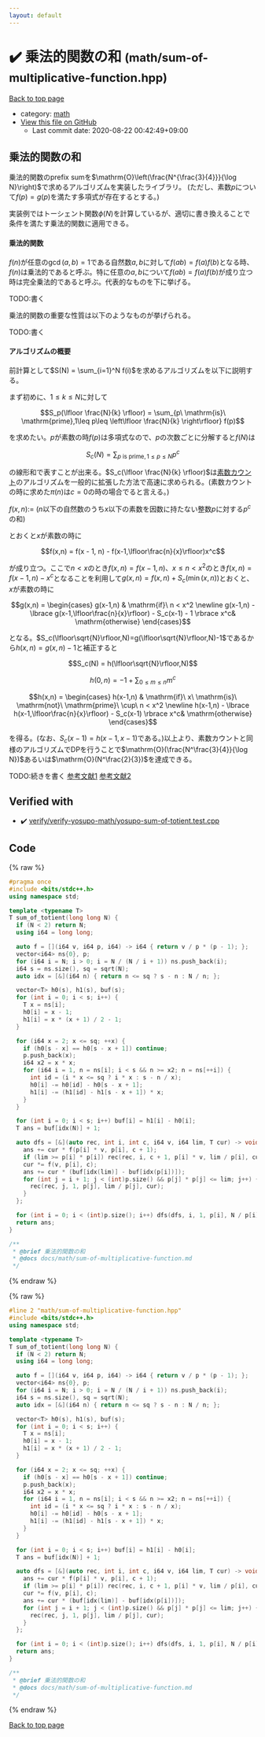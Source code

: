 ```yaml
---
layout: default
---
```


<!-- mathjax config similar to math.stackexchange -->
<script type="text/javascript" async
  src="https://cdnjs.cloudflare.com/ajax/libs/mathjax/2.7.5/MathJax.js?config=TeX-MML-AM_CHTML">
</script>
<script type="text/x-mathjax-config">
  MathJax.Hub.Config({
    TeX: { equationNumbers: { autoNumber: "AMS" }},
    tex2jax: {
      inlineMath: [ ['$','$'] ],
      processEscapes: true
    },
    "HTML-CSS": { matchFontHeight: false },
    displayAlign: "left",
    displayIndent: "2em"
  });
</script>

<script type="text/javascript" src="https://cdnjs.cloudflare.com/ajax/libs/jquery/3.4.1/jquery.min.js"></script>
<script src="https://cdn.jsdelivr.net/npm/jquery-balloon-js@1.1.2/jquery.balloon.min.js" integrity="sha256-ZEYs9VrgAeNuPvs15E39OsyOJaIkXEEt10fzxJ20+2I=" crossorigin="anonymous"></script>
<script type="text/javascript" src="../../assets/js/copy-button.js"></script>
<link rel="stylesheet" href="../../assets/css/copy-button.css" />


# :heavy_check_mark: 乗法的関数の和 <small>(math/sum-of-multiplicative-function.hpp)</small>

<a href="../../index.html">Back to top page</a>

* category: <a href="../../index.html#7e676e9e663beb40fd133f5ee24487c2">math</a>
* <a href="{{ site.github.repository_url }}/blob/master/math/sum-of-multiplicative-function.hpp">View this file on GitHub</a>
    - Last commit date: 2020-08-22 00:42:49+09:00





## 乗法的関数の和

乗法的関数のprefix sumを$\mathrm{O}\left(\frac{N^{\frac{3}{4}}}{\log N}\right)$で求めるアルゴリズムを実装したライブラリ。
(ただし、素数$p$について$f(p)=g(p)$を満たす多項式が存在するとする。)

実装例ではトーシェント関数$\phi(N)$を計算しているが、適切に書き換えることで条件を満たす乗法的関数に適用できる。

#### 乗法的関数

$f(n)$が任意の$\gcd(a,b) = 1$である自然数$a,b$に対して$f(ab) = f(a)f(b)$となる時、$f(n)$は乗法的であると呼ぶ。特に任意の$a,b$について$f(ab)=f(a)f(b)$が成り立つ時は完全乗法的であると呼ぶ。代表的なものを下に挙げる。

TODO:書く

乗法的関数の重要な性質は以下のようなものが挙げられる。

TODO:書く

#### アルゴリズムの概要

前計算として$S(N) = \sum_{i=1}^N f(i)$を求めるアルゴリズムを以下に説明する。

まず初めに、$1\leq k\leq N$に対して

$$S_p(\lfloor \frac{N}{k} \rfloor) = \sum_{p\ \mathrm{is}\ \mathrm{prime},1\leq p\leq \left\lfloor \frac{N}{k} \right\rfloor} f(p)$$

を求めたい。$p$が素数の時$f(p)$は多項式なので、$p$の次数ごとに分解すると$f(N)$は

$$S_c(N) = \sum_{p\ \mathrm{is}\ \mathrm{prime},1\leq p\leq N} p^c$$

の線形和で表すことが出来る。$S_c(\lfloor \frac{N}{k} \rfloor)$は[素数カウント](https://nyaannyaan.github.io/library/library/math/prime-counting.hpp.html)のアルゴリズムを一般的に拡張した方法で高速に求められる。(素数カウントの時に求めた$\pi(n)$は$c=0$の時の場合でると言える。)

$f(x,n) :=$ ($n$以下の自然数のうち$x$以下の素数を因数に持たない整数$p$に対する$p^c$の和)

とおくと$x$が素数の時に

$$f(x,n) = f(x - 1, n) - f(x-1,\lfloor\frac{n}{x}\rfloor)x^c$$

が成り立つ。ここで$n < x$のとき$f(x,n) = f(x-1,n)$、$x \leq n < x^2$のとき$f(x,n) = f(x-1,n) - x^c$となることを利用して$g(x,n) = f(x, n) + S_c(\min(x,n))$とおくと、$x$が素数の時に

$$g(x,n) = \begin{cases} g(x-1,n) & \mathrm{if}\ n < x^2 \newline g(x-1,n) - \lbrace g(x-1,\lfloor\frac{n}{x}\rfloor) - S_c(x-1) - 1 \rbrace x^c& \mathrm{otherwise} \end{cases}$$

となる。$S_c(\lfloor\sqrt{N}\rfloor,N)=g(\lfloor\sqrt{N}\rfloor,N)-1$であるから$h(x,n)=g(x,n)-1$と補正すると

$$S_c(N) = h(\lfloor\sqrt{N}\rfloor,N)$$

$$h(0,n) = -1 + \sum_{0 \leq m \leq n}m^c$$

$$h(x,n) = \begin{cases} h(x-1,n) & \mathrm{if}\ x\ \mathrm{is}\ \mathrm{not}\  \mathrm{prime}\ \cup\ n < x^2 \newline h(x-1,n) - \lbrace h(x-1,\lfloor\frac{n}{x}\rfloor) - S_c(x-1) \rbrace x^c& \mathrm{otherwise} \end{cases}$$

を得る。(なお、$S_c(x-1)=h(x-1,x-1)$である。)以上より、素数カウントと同様のアルゴリズムでDPを行うことで$\mathrm{O}(\frac{N^\frac{3}{4}}{\log N})$あるいは$\mathrm{O}(N^\frac{2}{3})$を達成できる。

TODO:続きを書く [参考文献1](https://min-25.hatenablog.com/entry/2018/11/11/172216) [参考文献2](http://baihacker.github.io/main/2020/The_prefix-sum_of_multiplicative_function_the_black_algorithm.html)


## Verified with

* :heavy_check_mark: <a href="../../verify/verify/verify-yosupo-math/yosupo-sum-of-totient.test.cpp.html">verify/verify-yosupo-math/yosupo-sum-of-totient.test.cpp</a>


## Code

<a id="unbundled"></a>
{% raw %}
```cpp
#pragma once
#include <bits/stdc++.h>
using namespace std;

template <typename T>
T sum_of_totient(long long N) {
  if (N < 2) return N;
  using i64 = long long;

  auto f = [](i64 v, i64 p, i64) -> i64 { return v / p * (p - 1); };
  vector<i64> ns{0}, p;
  for (i64 i = N; i > 0; i = N / (N / i + 1)) ns.push_back(i);
  i64 s = ns.size(), sq = sqrt(N);
  auto idx = [&](i64 n) { return n <= sq ? s - n : N / n; };

  vector<T> h0(s), h1(s), buf(s);
  for (int i = 0; i < s; i++) {
    T x = ns[i];
    h0[i] = x - 1;
    h1[i] = x * (x + 1) / 2 - 1;
  }

  for (i64 x = 2; x <= sq; ++x) {
    if (h0[s - x] == h0[s - x + 1]) continue;
    p.push_back(x);
    i64 x2 = x * x;
    for (i64 i = 1, n = ns[i]; i < s && n >= x2; n = ns[++i]) {
      int id = (i * x <= sq ? i * x : s - n / x);
      h0[i] -= h0[id] - h0[s - x + 1];
      h1[i] -= (h1[id] - h1[s - x + 1]) * x;
    }
  }

  for (int i = 0; i < s; i++) buf[i] = h1[i] - h0[i];
  T ans = buf[idx(N)] + 1;

  auto dfs = [&](auto rec, int i, int c, i64 v, i64 lim, T cur) -> void {
    ans += cur * f(p[i] * v, p[i], c + 1);
    if (lim >= p[i] * p[i]) rec(rec, i, c + 1, p[i] * v, lim / p[i], cur);
    cur *= f(v, p[i], c);
    ans += cur * (buf[idx(lim)] - buf[idx(p[i])]);
    for (int j = i + 1; j < (int)p.size() && p[j] * p[j] <= lim; j++) {
      rec(rec, j, 1, p[j], lim / p[j], cur);
    }
  };

  for (int i = 0; i < (int)p.size(); i++) dfs(dfs, i, 1, p[i], N / p[i], 1);
  return ans;
}

/**
 * @brief 乗法的関数の和
 * @docs docs/math/sum-of-multiplicative-function.md
 */

```
{% endraw %}

<a id="bundled"></a>
{% raw %}
```cpp
#line 2 "math/sum-of-multiplicative-function.hpp"
#include <bits/stdc++.h>
using namespace std;

template <typename T>
T sum_of_totient(long long N) {
  if (N < 2) return N;
  using i64 = long long;

  auto f = [](i64 v, i64 p, i64) -> i64 { return v / p * (p - 1); };
  vector<i64> ns{0}, p;
  for (i64 i = N; i > 0; i = N / (N / i + 1)) ns.push_back(i);
  i64 s = ns.size(), sq = sqrt(N);
  auto idx = [&](i64 n) { return n <= sq ? s - n : N / n; };

  vector<T> h0(s), h1(s), buf(s);
  for (int i = 0; i < s; i++) {
    T x = ns[i];
    h0[i] = x - 1;
    h1[i] = x * (x + 1) / 2 - 1;
  }

  for (i64 x = 2; x <= sq; ++x) {
    if (h0[s - x] == h0[s - x + 1]) continue;
    p.push_back(x);
    i64 x2 = x * x;
    for (i64 i = 1, n = ns[i]; i < s && n >= x2; n = ns[++i]) {
      int id = (i * x <= sq ? i * x : s - n / x);
      h0[i] -= h0[id] - h0[s - x + 1];
      h1[i] -= (h1[id] - h1[s - x + 1]) * x;
    }
  }

  for (int i = 0; i < s; i++) buf[i] = h1[i] - h0[i];
  T ans = buf[idx(N)] + 1;

  auto dfs = [&](auto rec, int i, int c, i64 v, i64 lim, T cur) -> void {
    ans += cur * f(p[i] * v, p[i], c + 1);
    if (lim >= p[i] * p[i]) rec(rec, i, c + 1, p[i] * v, lim / p[i], cur);
    cur *= f(v, p[i], c);
    ans += cur * (buf[idx(lim)] - buf[idx(p[i])]);
    for (int j = i + 1; j < (int)p.size() && p[j] * p[j] <= lim; j++) {
      rec(rec, j, 1, p[j], lim / p[j], cur);
    }
  };

  for (int i = 0; i < (int)p.size(); i++) dfs(dfs, i, 1, p[i], N / p[i], 1);
  return ans;
}

/**
 * @brief 乗法的関数の和
 * @docs docs/math/sum-of-multiplicative-function.md
 */

```
{% endraw %}

<a href="../../index.html">Back to top page</a>

